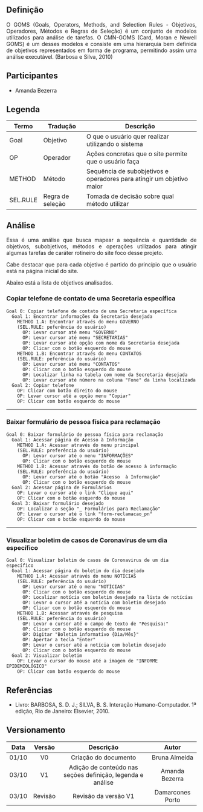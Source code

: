 ## Definição
<div align="justify">
O GOMS (Goals, Operators, Methods, and Selection Rules - Objetivos, Operadores, Métodos e Regras de Seleção) é um conjunto de modelos utilizados para análise de tarefas. O CMN-GOMS (Card, Moran e Newell GOMS) é um desses modelos e consiste em uma hierarquia bem definida de objetivos representados em forma de programa, permitindo assim uma análise executável. (Barbosa e Silva, 2010)
</div>

## Participantes
- Amanda Bezerra

## Legenda
| Termo    | Tradução         | Descrição                                                             |
| -------- | ---------------- | --------------------------------------------------------------------- |
| Goal     | Objetivo         | O que o usuário quer realizar utilizando o sistema                    |
| OP       | Operador         | Ações concretas que o site permite que o usuário faça                 |
| METHOD   | Método           | Sequência de subobjetivos e operadores para atingir um objetivo maior |
| SEL.RULE | Regra de seleção | Tomada de decisão sobre qual método utilizar                          |

## Análise
<div align="justify">
Essa é uma análise que busca mapear a sequência e quantidade de objetivos, subobjetivos, métodos e operações utilizados para atingir algumas tarefas de caráter rotineiro do site foco desse projeto.

Cabe destacar que para cada objetivo é partido do princípio que o usuário está na página inicial do site.
</div>

Abaixo está a lista de objetivos analisados.

### Copiar telefone de contato de uma Secretaria específica
```
Goal 0: Copiar telefone de contato de uma Secretaria específica
  Goal 1: Encontrar informações da Secretaria desejada
    METHOD 1.A: Encontrar através do menu GOVERNO
    (SEL.RULE: peferência do usuário)
      OP: Levar cursor até menu "GOVERNO"
      OP: Levar cursor até menu "SECRETARIAS"
      OP: Levar cursor até opção com nome da Secretaria desejada
      OP: Clicar com o botão esquerdo do mouse
    METHOD 1.B: Encontrar através do menu CONTATOS
    (SEL.RULE: peferência do usuário)
      OP: Levar cursor até menu "CONTATOS"
      OP: Clicar com o botão esquerdo do mouse
      OP: Localizar linha na tabela com nome da Secretaria desejada
      OP: Levar cursor até número na coluna "Fone" da linha localizada
  Goal 2: Copiar telefone
    OP: Clicar com botão direito do mouse
    OP: Levar cursor até a opção menu "Copiar"
    OP: Clicar com botão esquerdo do mouse
```

___

### Baixar formulário de pessoa física para reclamação

```
Goal 0: Baixar formulário de pessoa física para reclamação
  Goal 1: Acessar página de Acesso à Informação
    METHOD 1.A: Acessar através do menu principal
    (SEL.RULE: preferência do usuário)
      OP: Levar cursor até o menu "INFORMAÇÕES"
      OP: Clicar com o botão esquerdo do mouse
    METHOD 1.B: Acessar através do botão de acesso à informação
    (SEL.RULE: preferência do usuário)
      OP: Levar cursor até o botão "Acesso  à Informação"
      OP: Clicar com o botão esquerdo do mouse
  Goal 2: Acessar página de Formulários
    OP: Levar o cursor até o link "Clique aqui"
    OP: Clicar com o botão esquerdo do mouse
  Goal 3: Baixar formulário desejado
    OP: Localizar a seção "_ Formulários para Reclamação"
    OP: Levar o cursor até o link "form-reclamacao_pn"
    OP: Clicar com o botão esquerdo do mouse
```

---

### Visualizar boletim de casos de Coronavirus de um dia específico
```
Goal 0: Visualizar boletim de casos de Coronavirus de um dia específico
  Goal 1: Acessar página do boletim do dia desejado
    METHOD 1.A: Acessar através do menu NOTÍCIAS
    (SEL.RULE: peferência do usuário)
      OP: Levar cursor até o menu "NOTÍCIAS"
      OP: Clicar com o botão esquerdo do mouse
      OP: Localizar notícia com boletim desejado na lista de notícias
      OP: Levar o cursor até a notícia com boletim desejado
      OP: Clicar com o botão esquerdo do mouse
    METHOD 1.B: Acessar através de pesquisa
    (SEL.RULE: peferência do usuário)
      OP: Levar o cursor até o campo de texto de "Pesquisa:"
      OP: Clicar com o botão esquerdo do mouse
      OP: Digitar "Boletim informativo {Dia/Mês}"
      OP: Apertar a tecla "Enter"
      OP: Levar o cursor até a notícia com boletim desejado
      OP: Clicar com o botão esquerdo do mouse
  Goal 2: Visualizar boletim
    OP: Levar o cursor do mouse até a imagem de "INFORME EPIDEMIOLÓGICO"
    OP: Clicar com botão esquerdo do mouse
```

## Referências
+ Livro: BARBOSA, S. D. J.; SILVA, B. S. Interação Humano-Computador. 1ª edição, Rio de Janeiro: Elsevier, 2010.

## Versionamento

| Data  | Versão  |                         Descrição                          |      Autor       |
| :---: | :-----: | :--------------------------------------------------------: | :--------------: |
| 01/10 |   V0    |                    Criação do documento                    |  Bruna Almeida   |
| 03/10 |   V1    | Adição de conteúdo nas seções definição, legenda e análise |  Amanda Bezerra  |
| 03/10 | Revisão |                    Revisão da versão V1                    | Damarcones Porto |
